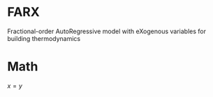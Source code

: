 # FARX
Fractional-order AutoRegressive model with eXogenous variables for building thermodynamics

# Math
$x=y$
